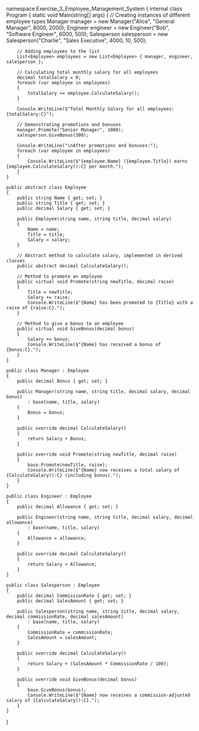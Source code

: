 namespace Exercise_3_Employee_Management_System
{
    internal class Program
{
    static void Main(string[] args)
    {
        // Creating instances of different employee types
        Manager manager = new Manager("Alice", "General Manager", 8000, 2000);
        Engineer engineer = new Engineer("Bob", "Software Engineer", 6000, 500);
        Salesperson salesperson = new Salesperson("Charlie", "Sales Executive", 4000, 10, 500);

        // Adding employees to the list
        List<Employee> employees = new List<Employee> { manager, engineer, salesperson };

        // Calculating total monthly salary for all employees
        decimal totalSalary = 0;
        foreach (var employee in employees)
        {
            totalSalary += employee.CalculateSalary();
        }

        Console.WriteLine($"Total Monthly Salary for all employees: {totalSalary:C}");

        // Demonstrating promotions and bonuses
        manager.Promote("Senior Manager", 1000);
        salesperson.GiveBonus(300);

        Console.WriteLine("\nAfter promotions and bonuses:");
        foreach (var employee in employees)
        {
            Console.WriteLine($"{employee.Name} ({employee.Title}) earns {employee.CalculateSalary():C} per month.");
        }
    }

    public abstract class Employee
    {
        public string Name { get; set; }
        public string Title { get; set; }
        public decimal Salary { get; set; }

        public Employee(string name, string title, decimal salary)
        {
            Name = name;
            Title = title;
            Salary = salary;
        }

        // Abstract method to calculate salary, implemented in derived classes
        public abstract decimal CalculateSalary();

        // Method to promote an employee
        public virtual void Promote(string newTitle, decimal raise)
        {
            Title = newTitle;
            Salary += raise;
            Console.WriteLine($"{Name} has been promoted to {Title} with a raise of {raise:C}.");
        }

        // Method to give a bonus to an employee
        public virtual void GiveBonus(decimal bonus)
        {
            Salary += bonus;
            Console.WriteLine($"{Name} has received a bonus of {bonus:C}.");
        }
    }

    public class Manager : Employee
    {
        public decimal Bonus { get; set; }

        public Manager(string name, string title, decimal salary, decimal bonus)
            : base(name, title, salary)
        {
            Bonus = bonus;
        }

        public override decimal CalculateSalary()
        {
            return Salary + Bonus;
        }

        public override void Promote(string newTitle, decimal raise)
        {
            base.Promote(newTitle, raise);
            Console.WriteLine($"{Name} now receives a total salary of {CalculateSalary():C} (including bonus).");
        }
    }

    public class Engineer : Employee
    {
        public decimal Allowance { get; set; }

        public Engineer(string name, string title, decimal salary, decimal allowance)
            : base(name, title, salary)
        {
            Allowance = allowance;
        }

        public override decimal CalculateSalary()
        {
            return Salary + Allowance;
        }
    }

    public class Salesperson : Employee
    {
        public decimal CommissionRate { get; set; }
        public decimal SalesAmount { get; set; }

        public Salesperson(string name, string title, decimal salary, decimal commissionRate, decimal salesAmount)
            : base(name, title, salary)
        {
            CommissionRate = commissionRate;
            SalesAmount = salesAmount;
        }

        public override decimal CalculateSalary()
        {
            return Salary + (SalesAmount * CommissionRate / 100);
        }

        public override void GiveBonus(decimal bonus)
        {
            base.GiveBonus(bonus);
            Console.WriteLine($"{Name} now receives a commission-adjusted salary of {CalculateSalary():C}.");
        }
    }
}
